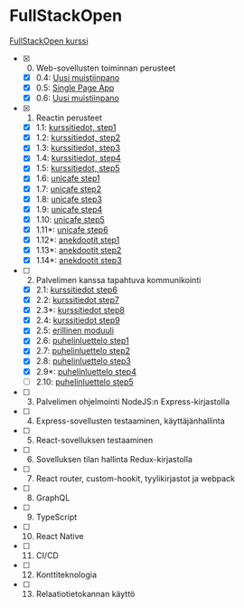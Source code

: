 # FullStackOpen
[FullStackOpen kurssi](https://fullstackopen.com/)

- [x] 0. Web-sovellusten toiminnan perusteet
  - [x] 0.4: [Uusi muistiinpano](./FullStackOpen/0.4-Uusi%20muistiinpano.png)
  - [x] 0.5: [Single Page App](./FullStackOpen/0.5-Single%20Page%20App.png)
  - [x] 0.6: [Uusi muistiinpano](./FullStackOpen/0.6-Uusi%20muistiinpano.png)
- [x] 1. Reactin perusteet
  - [x] 1.1: [kurssitiedot, step1](./Kurssitiedot/)
  - [x] 1.2: [kurssitiedot, step2](./Kurssitiedot/)
  - [x] 1.3: [kurssitiedot, step3](./Kurssitiedot/)
  - [x] 1.4: [kurssitiedot, step4](./Kurssitiedot/)
  - [x] 1.5: [kurssitiedot, step5](./Kurssitiedot/)
  - [x] 1.6: [unicafe step1](./Unicafe/)
  - [x] 1.7: [unicafe step2](./Unicafe/)
  - [x] 1.8: [unicafe step3](./Unicafe/)
  - [x] 1.9: [unicafe step4](./Unicafe/)
  - [x] 1.10: [unicafe step5](./Unicafe/)
  - [x] 1.11*: [unicafe step6](./Unicafe/)
  - [x] 1.12*: [anekdootit step1](./Anekdootit/)
  - [x] 1.13*: [anekdootit step2](./Anekdootit/)
  - [x] 1.14*: [anekdootit step3](./Anekdootit/)
- [ ] 2. Palvelimen kanssa tapahtuva kommunikointi
  - [x] 2.1: [kurssitiedot step6](./Kurssitiedot/)
  - [x] 2.2: [kurssitiedot step7](./Kurssitiedot/)
  - [x] 2.3*: [kurssitiedot step8](./Kurssitiedot/)
  - [x] 2.4: [kurssitiedot step9](./Kurssitiedot/)
  - [x] 2.5: [erillinen moduuli](./Kurssitiedot/)
  - [x] 2.6: [puhelinluettelo step1](./Puhelinluettelo/)
  - [x] 2.7: [puhelinluettelo step2](./Puhelinluettelo/)
  - [x] 2.8: [puhelinluettelo step3](./Puhelinluettelo/)
  - [x] 2.9*: [puhelinluettelo step4](./Puhelinluettelo/)
  - [ ] 2.10: [puhelinluettelo step5](./Puhelinluettelo/)
- [ ] 3. Palvelimen ohjelmointi NodeJS:n Express-kirjastolla
- [ ] 4. Express-sovellusten testaaminen, käyttäjänhallinta
- [ ] 5. React-sovelluksen testaaminen
- [ ] 6. Sovelluksen tilan hallinta Redux-kirjastolla
- [ ] 7. React router, custom-hookit, tyylikirjastot ja webpack
- [ ] 8. GraphQL
- [ ] 9.  TypeScript
- [ ] 10. React Native
- [ ] 11. CI/CD
- [ ] 12. Konttiteknologia
- [ ] 13. Relaatiotietokannan käyttö